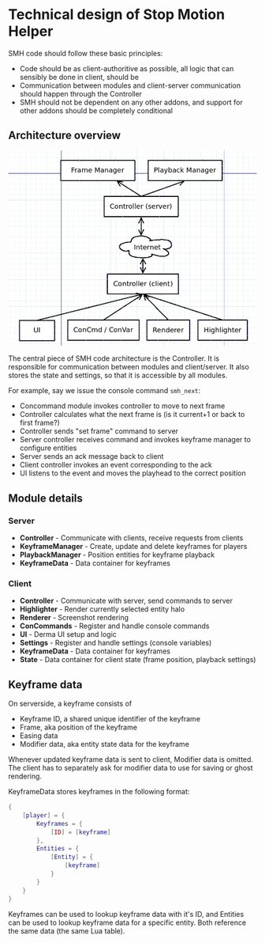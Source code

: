 # Technical design of Stop Motion Helper

SMH code should follow these basic principles:

 - Code should be as client-authoritive as possible, all logic that can sensibly be done in client, should be
 - Communication between modules and client-server communication should happen through the Controller
 - SMH should not be dependent on any other addons, and support for other addons should be completely conditional

## Architecture overview

![Architecture](smh_architecture.png "Basic architecture")

The central piece of SMH code architecture is the Controller. It is responsible for communication between modules and client/server.
It also stores the state and settings, so that it is accessible by all modules.

For example, say we issue the console command `smh_next`:
 - Concommand module invokes controller to move to next frame
 - Controller calculates what the next frame is (is it current+1 or back to first frame?)
 - Controller sends "set frame" command to server
 - Server controller receives command and invokes keyframe manager to configure entities
 - Server sends an ack message back to client
 - Client controller invokes an event corresponding to the ack
 - UI listens to the event and moves the playhead to the correct position

## Module details

### Server

 - **Controller** - Communicate with clients, receive requests from clients
 - **KeyframeManager** - Create, update and delete keyframes for players
 - **PlaybackManager** - Position entities for keyframe playback
 - **KeyframeData** - Data container for keyframes

### Client

 - **Controller** - Communicate with server, send commands to server
 - **Highlighter** - Render currently selected entity halo
 - **Renderer** - Screenshot rendering
 - **ConCommands** - Register and handle console commands
 - **UI** - Derma UI setup and logic
 - **Settings** - Register and handle settings (console variables)
 - **KeyframeData** - Data container for keyframes
 - **State** - Data container for client state (frame position, playback settings)

## Keyframe data

On serverside, a keyframe consists of
 - Keyframe ID, a shared unique identifier of the keyframe
 - Frame, aka position of the keyframe
 - Easing data
 - Modifier data, aka entity state data for the keyframe

Whenever updated keyframe data is sent to client, Modifier data is omitted. The client has to separately ask for modifier data to use for saving or ghost rendering.

KeyframeData stores keyframes in the following format:

```lua
{
    [player] = {
        Keyframes = {
            [ID] = [keyframe]
        },
        Entities = {
            [Entity] = {
                [keyframe]
            }
        }
    }
}
```

Keyframes can be used to lookup keyframe data with it's ID, and Entities can be used to lookup keyframe data for a specific entity. Both reference the same data (the same Lua table).
